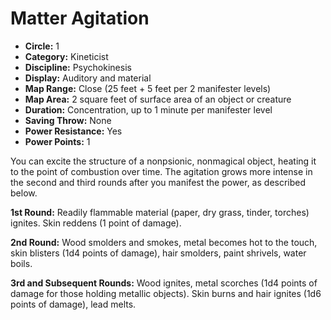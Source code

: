 # Matter Agitation

- **Circle:** 1
- **Category:** Kineticist
- **Discipline:** Psychokinesis
- **Display:** Auditory and material
- **Map Range:** Close (25 feet + 5 feet per 2 manifester levels)
- **Map Area:** 2 square feet of surface area of an object or creature
- **Duration:** Concentration, up to 1 minute per manifester level
- **Saving Throw:** None
- **Power Resistance:** Yes
- **Power Points:** 1

You can excite the structure of a nonpsionic, nonmagical object, heating it to the point of combustion over time. The agitation grows more intense in the second and third rounds after you manifest the power, as described below.

**1st Round:** Readily flammable material (paper, dry grass, tinder, torches) ignites. Skin reddens (1 point of damage).

**2nd Round:** Wood smolders and smokes, metal becomes hot to the touch, skin blisters (1d4 points of damage), hair smolders, paint shrivels, water boils.

**3rd and Subsequent Rounds:** Wood ignites, metal scorches (1d4 points of damage for those holding metallic objects). Skin burns and hair ignites (1d6 points of damage), lead melts.
